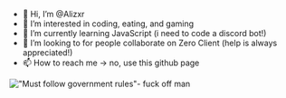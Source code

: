 - 👋 Hi, I’m @Alizxr
- 👀 I’m interested in coding, eating, and gaming
- 🌱 I’m currently learning JavaScript (i need to code a discord bot!)
- 💞️ I’m looking to for people collaborate on Zero Client (help is always appreciated!)
- 📫 How to reach me -> no, use this github page

!["Must follow government rules"- fuck off man](https://github.com/Alizxr/Alizxr/blob/main/resources/ZeroPreview.png?raw=true)
